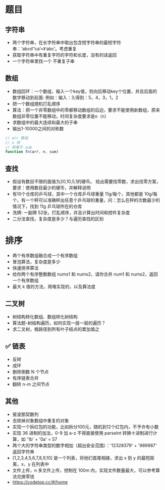 # 题目

## 字符串
- 两个字符串，在长字符串中取出包含短字符串的最短字符串：‘abcd’‘ca’=》‘abc’。考虑重复
- 获取字符串中有重复字符的字符和长度，没有的话返回
- 一个字符串里找一个 不重复子串

## 数组
- 数组回环：一个数组，输入一个key值，则向后移动key个位置，并且后面的数字移动到前面: 例如：输入：3;得到：5，4，3，1，2
- 把一个数组随机打乱顺序
- 算法：把一个非零数组中的零都移动数组的后边，要求不能使用新数组，原来数组非零位置不能移动，时间复杂度要求是o（n）
- 求数组中的最大连续和最大的子串
- 输出1-10000之间的对称数
```js
// arr 数组
// n 项
// 和等于 sum
function fn(arr, n, sum)
```

## 查找
- 假设有数目不限的面值为20,10,5,1的硬币。 给出需要找零数，求出找零方案，要求：使用数目最少的硬币，并解释说明
- 有10个仓库的乒乓球，其中一个仓库乒乓球重量 11g/每个，其他都是 10g/每个，有一个秤可以准确秤出任意个乒乓球的重量，问：怎么在秤的次数最少的情况下，找到 11g 乒乓球所在的仓库
- 洗牌: 一副牌 52张，打乱顺序，并且计算出时间和控件复杂度
- 二分法查找，复杂度是多少？与遍历查找的区别

# 排序
- 两个有序数组融合成一个有序数组
- 冒泡算法，复杂度是多少
- 快速排序算法
- 给你两个有序整数数组 nums1 和 nums2，请你合并 num1 和 nums2，返回一个有序数组
- 最大 k 值的方法，用堆实现的，以及算法度

## 二叉树
- 树结构转化数组、数组转化树结构
- 算法题-树结构遍历，如何实现一层一层的遍历？
- 求二叉树，根路径到所有叶子结点的累加值之

## ✅ 链表
- 反转
- 成环
- 删除倒数 N 个节点
- 有序链表合并
- 翻转 n-m 之间节点

## 其他
- 斐波那契数列
- 去除掉对象数组中重复的对象
- 实现一个拆红包的功能，比如拆分100元，随机到12个红包内，不予许有小数
- 实现 36 进制的加法，0-9 加 a-z 不得直接使用 parseInt 转换十进制进行计算，如 '1b' + '0a' = 57
- 两个大的字符串类型的数字相加（超出安全范围）：'12328379' + '989987'  返回字符串
- [1,2,3,4,5,6,7,8,9,10] 是一个列表，将他们首尾相接，求出 x 到 y 的最短距离，x、y 在列表中
- 文件上传，n 多文件上传，控制在 100m 内，实现文件数量最大，可以参考算法兑换零钱
- https://codetop.cc/#/home
